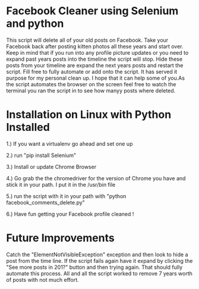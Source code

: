 # Facebook Cleaner using Selenium and python

This script will delete all of your old posts on Facebook. Take your Facebook back after posting kitten photos all these years and start over.
 Keep in mind that if you run into any profile picture updates or you need to expand past years posts into the timeline the script will stop.
 Hide these posts from your timeline are expand the next years posts and restart the script. Fill free to fully automate or add onto the script. It has served
 it purpose for my personal clean up. I hope that it can help some of you.As the script automates the browser on the screen feel free to watch the terminal you ran
  the script in to see how manyy posts where deleted.

# Installation on Linux with Python Installed

1.) If you want a virtualenv go ahead and set one up

2.) run "pip install Selenium"

3.) Install or update Chrome Browser

4.) Go grab the the chromedriver for the version of Chrome you have and stick it in your path. I put it in the /usr/bin file

5.) run the script with it in your path with "python facebook_comments_delete.py"

6.) Have fun getting your Facebook profile cleaned !


# Future Improvements

Catch the "ElementNotVisibleException" exception and then look to hide a post from the time line. If the script fails again
have it expand by clicking the "See more posts in 201?" button and then trying again. That should fully automate this process.
All and all the script worked to remove 7 years worth of posts with not much effort.
